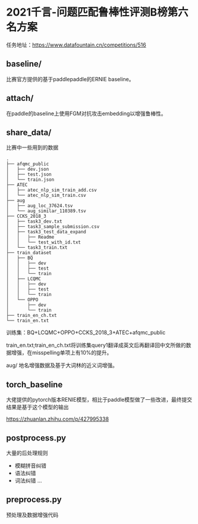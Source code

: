 # 2021千言-问题匹配鲁棒性评测B榜第六名方案
任务地址：https://www.datafountain.cn/competitions/516
## baseline/
比赛官方提供的基于paddlepaddle的ERNIE baseline。

## attach/
在paddle的baseline上使用FGM对抗攻击embedding以增强鲁棒性。

## share_data/
比赛中一些用到的数据
```
.
├── afqmc_public
│   ├── dev.json
│   ├── test.json
│   └── train.json
├── ATEC
│   ├── atec_nlp_sim_train_add.csv
│   └── atec_nlp_sim_train.csv
├── aug
│   ├── aug_loc_37624.tsv
│   └── aug_similar_110389.tsv
├── CCKS_2018_3
│   ├── task3_dev.txt
│   ├── task3_sample_submission.csv
│   ├── task3_test_data_expand
│   │   ├── Readme
│   │   └── test_with_id.txt
│   └── task3_train.txt
├── train_dataset
│   ├── BQ
│   │   ├── dev
│   │   ├── test
│   │   └── train
│   ├── LCQMC
│   │   ├── dev
│   │   ├── test
│   │   └── train
│   └── OPPO
│       ├── dev
│       └── train
├── train_en_ch.txt
└── train_en.txt
```

训练集：BQ+LCQMC+OPPO+CCKS_2018_3+ATEC+afqmc_public

train_en.txt;train_en_ch.txt将训练集query1翻译成英文后再翻译回中文所做的数据增强，在misspelling单项上有10%的提升。

aug/ 地名增强数据及基于大词林的近义词增强。

## torch_baseline
大佬提供的pytorch版本RENIE模型，相比于paddle模型做了一些改进，最终提交结果是基于这个模型的输出

https://zhuanlan.zhihu.com/p/427995338

## postprocess.py

大量的后处理规则
* 模糊拼音纠错
* 语法纠错
* 词法纠错
...

## preprocess.py

预处理及数据增强代码
